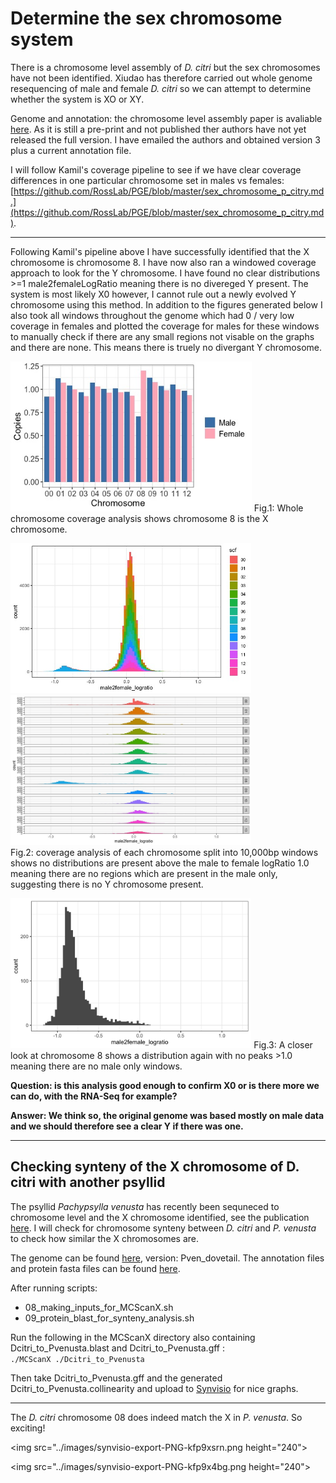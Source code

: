 # Determine the sex chromosome system

There is a chromosome level assembly of *D. citri* but the sex chromosomes have not been identified. Xiudao has therefore carried out whole genome resequencing of male and female *D. citri* so we can attempt to determine whether the system is XO or XY.

Genome and annotation: the chromosome level assembly paper is avaliable [here](https://www.biorxiv.org/content/10.1101/869685v1). As it is still a pre-print and not published ther authors have not yet released the full version. I have emailed the authors and obtained version 3 plus a current annotation file.

I will follow Kamil's coverage pipeline to see if we have clear coverage differences in one particular chromosome set in males vs females: [https://github.com/RossLab/PGE/blob/master/sex_chromosome_p_citry.md.](https://github.com/RossLab/PGE/blob/master/sex_chromosome_p_citry.md).

---

Following Kamil's pipeline above I have successfully identified that the X chromosome is chromosome 8. I have now also ran a windowed coverage approach to look for the Y chromosome. I have found no clear distributions >=1 male2femaleLogRatio meaning there is no divereged Y present. The system is most likely X0 however, I cannot rule out a newly evolved Y chromosome using this method. In addition to the figures generated below I also took all windows throughout the genome which had 0 / very low coverage in females and plotted the coverage for males for these windows to manually check if there are any small regions not visable on the graphs and there are none. This means there is truely no divergant Y chromosome.

<img src="../images/coverage_plot.jpeg" height="240">
Fig.1: Whole chromosome coverage analysis shows chromosome 8 is the X chromosome.<br/>

<img src="../images/all_chr_distribution.jpeg" height="240"> <img src="../images/per_chr_distribution.jpeg" height="240"> <br/>
Fig.2: coverage analysis of each chromosome split into 10,000bp windows shows no distributions are present above the male to female logRatio 1.0 meaning there are no regions which are present in the male only, suggesting there is no Y chromosome present.<br/>

<img src="../images/08.png" height="240">
Fig.3: A closer look at chromosome 8 shows a distribution again with no peaks >1.0 meaning there are no male only windows. <br/>

**Question: is this analysis good enough to confirm X0 or is there more we can do, with the RNA-Seq for example?**

**Answer: We think so, the original genome was based mostly on male data and we should therefore see a clear Y if there was one.**

---

## Checking synteny of the X chromosome of D. citri with another psyllid

The psyllid *Pachypsylla venusta* has recently been sequneced to chromosome level and the X chromosome identified, see the publication [here](https://academic.oup.com/mbe/article/37/8/2357/5820017). I will check for chromosome synteny between *D. citri* and *P. venusta* to check how similar the X chromosomes are.

The genome can be found [here](https://www.ncbi.nlm.nih.gov/genome/?term=txid38123[orgn]), version: Pven_dovetail. The annotation files and protein fasta files can be found [here](https://github.com/lyy005/Psyllid_chromosome_assembly/tree/master/step0_genome_annotation_files). 

After running scripts:<br/>
- 08_making_inputs_for_MCScanX.sh
- 09_protein_blast_for_synteny_analysis.sh

Run the following in the MCScanX directory also containing Dcitri_to_Pvenusta.blast and Dcitri_to_Pvenusta.gff  :<br/>
`./MCScanX ./Dcitri_to_Pvenusta`

Then take Dcitri_to_Pvenusta.gff and the generated Dcitri_to_Pvenusta.collinearity and upload to [Synvisio](https://synvisio.github.io/#/Upload) for nice graphs.

---

The *D. citri* chromosome 08 does indeed match the X in *P. venusta*. So exciting! 

<img src="../images/synvisio-export-PNG-kfp9xsrn.png height="240">

<img src="../images/synvisio-export-PNG-kfp9x4bg.png height="240">